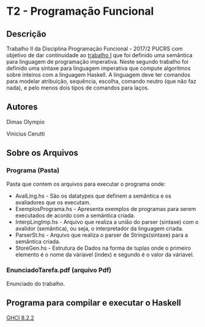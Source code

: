 # T2 - Programação Funcional #
## Descrição ##

Trabalho II da Disciplina Programação Funcional - 2017/2 PUCRS com objetivo de dar continuidade ao [trabalho I](https://github.com/viniCerutti/T1-Programacao-Funcional) que foi definido uma semântica para linguagem de programação imperativa. Neste segundo trabalho foi definido uma sintaxe para linguagem imperativa que compute algoritmos sobre inteiros com a linguagem Haskell. A linguagem deve ter comandos para modelar atribuição, sequência, escolha, comando neutro (que não faz nada), e pelo menos dois tipos de comandos para laços.

## Autores ##
Dimas Olympio

Vinicius Cerutti

## Sobre os Arquivos ##
### Programa (Pasta) ###
Pasta que contem os arquivos para executar o programa onde:
* AvalLing.hs - São os datatypes que definem a semântica e os avaliadores que os executam.
* ExemplosPrograma.hs - Apresenta exemplos de programas para serem executados de acordo com a semântica criada.
* InterpLingImp.hs - Arquivo que realiza a união do parser (sintaxe) com o avalidor (semântica), ou seja, o interpretador da linguagem criada.
* ParserSt.hs - Arquivo que realiza o parser de Strings(sintaxe) para a semântica criada.
* StoreGen.hs - Estrutura de Dados na forma de tuplas onde o primeiro elemento é o nome da váriavel (index) e segundo é o valor da váriavel.

 ### EnunciadoTarefa.pdf (arquivo Pdf) ###
 Enunciado do trabalho.
 
 ## Programa para compilar e executar o Haskell ##
 [GHCI 8.2.2](https://www.haskell.org/platform/)
